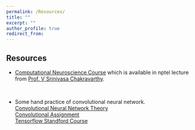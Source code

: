 ```yaml
---
permalink: /Resources/
title: ""
excerpt: ""
author_profile: true
redirect_from: 
---
```


## Resources

* [Computational Neuroscience Course](https://nptel.ac.in/courses/102106023/) which is available in nptel lecture from [Prof. V Srinivasa Chakravarthy](https://biotech.iitm.ac.in/Faculty/CNS_LAB/home.html).
<br>

* Some hand practice of convolutional neural network.<br>
[Convolutional Neural Network Theory](http://cs231n.github.io/)<br>
[Convolutional Assignment](https://cv-tricks.com/tensorflow-tutorial/training-convolutional-neural-network-for-image-classification/)<br>
[Tensorflow Standford Course](http://web.stanford.edu/class/cs20si/syllabus.html)


